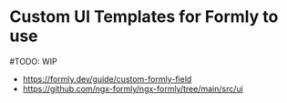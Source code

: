# Custom UI Templates for Formly to use

#TODO: WIP

* https://formly.dev/guide/custom-formly-field
* https://github.com/ngx-formly/ngx-formly/tree/main/src/ui
